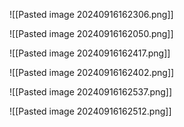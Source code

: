 
![[Pasted image 20240916162306.png]]

![[Pasted image 20240916162050.png]]

![[Pasted image 20240916162417.png]]

![[Pasted image 20240916162402.png]]

![[Pasted image 20240916162537.png]]

![[Pasted image 20240916162512.png]]